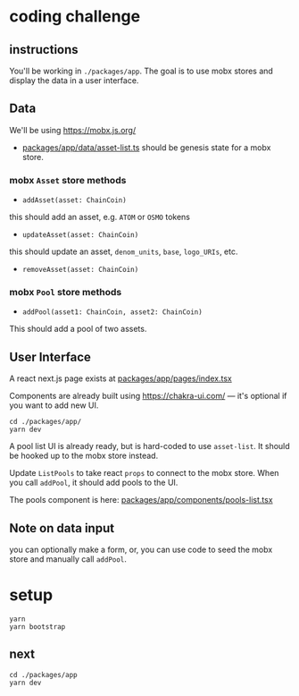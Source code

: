 # coding challenge

## instructions

You'll be working in `./packages/app`. The goal is to use mobx stores and display the data in a user interface.
## Data

We'll be using https://mobx.js.org/

* [packages/app/data/asset-list.ts](packages/app/data/asset-list.ts) should be genesis state for a mobx store. 

### mobx `Asset` store methods

* `addAsset(asset: ChainCoin)`

this should add an asset, e.g. `ATOM` or `OSMO` tokens

* `updateAsset(asset: ChainCoin)`

this should update an asset, `denom_units`, `base`, `logo_URIs`, etc.

* `removeAsset(asset: ChainCoin)`

### mobx `Pool` store methods

* `addPool(asset1: ChainCoin, asset2: ChainCoin)` 

This should add a pool of two assets. 

## User Interface

A react next.js page exists at [packages/app/pages/index.tsx](packages/app/pages/index.tsx)

Components are already built using https://chakra-ui.com/ — it's optional if you want to add new UI.

```
cd ./packages/app/
yarn dev
```

A pool list UI is already ready, but is hard-coded to use `asset-list`. It should be hooked up to the mobx store instead.


Update `ListPools` to take react `props` to connect to the mobx store. When you call `addPool`, it should add pools to the UI. 

The pools component is here: [packages/app/components/pools-list.tsx](packages/app/components/pools-list.tsx)

## Note on data input

you can optionally make a form, or, you can use code to seed the mobx store and manually call `addPool`.

# setup

```
yarn
yarn bootstrap
```

## next

```
cd ./packages/app
yarn dev
```
